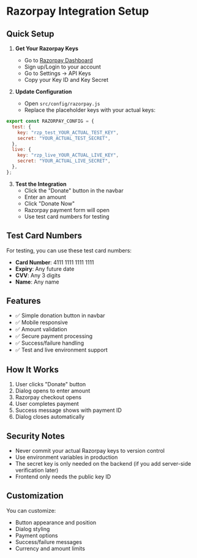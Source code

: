 # Razorpay Integration Setup

## Quick Setup

1. **Get Your Razorpay Keys**

   - Go to [Razorpay Dashboard](https://dashboard.razorpay.com/)
   - Sign up/Login to your account
   - Go to Settings → API Keys
   - Copy your Key ID and Key Secret

2. **Update Configuration**
   - Open `src/config/razorpay.js`
   - Replace the placeholder keys with your actual keys:

```javascript
export const RAZORPAY_CONFIG = {
  test: {
    key: "rzp_test_YOUR_ACTUAL_TEST_KEY",
    secret: "YOUR_ACTUAL_TEST_SECRET",
  },
  live: {
    key: "rzp_live_YOUR_ACTUAL_LIVE_KEY",
    secret: "YOUR_ACTUAL_LIVE_SECRET",
  },
};
```

3. **Test the Integration**
   - Click the "Donate" button in the navbar
   - Enter an amount
   - Click "Donate Now"
   - Razorpay payment form will open
   - Use test card numbers for testing

## Test Card Numbers

For testing, you can use these test card numbers:

- **Card Number**: 4111 1111 1111 1111
- **Expiry**: Any future date
- **CVV**: Any 3 digits
- **Name**: Any name

## Features

- ✅ Simple donation button in navbar
- ✅ Mobile responsive
- ✅ Amount validation
- ✅ Secure payment processing
- ✅ Success/failure handling
- ✅ Test and live environment support

## How It Works

1. User clicks "Donate" button
2. Dialog opens to enter amount
3. Razorpay checkout opens
4. User completes payment
5. Success message shows with payment ID
6. Dialog closes automatically

## Security Notes

- Never commit your actual Razorpay keys to version control
- Use environment variables in production
- The secret key is only needed on the backend (if you add server-side verification later)
- Frontend only needs the public key ID

## Customization

You can customize:

- Button appearance and position
- Dialog styling
- Payment options
- Success/failure messages
- Currency and amount limits
